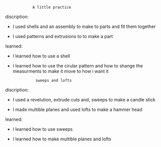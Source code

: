 				A little practice

discription:
* I used shells and an assembly to make to parts and fit them together

* I used patterns and extrusions to to make a part

learned:

* I learned how to use a shell

* I learned how to use the cirular pattern and how to shange the measurments 
  to make it move to how i want it

				sweeps and lofts
discription:
* I used a revelution, extrude cuts and, sweeps to make a candle stick

* I made multible planes and used lofts to make a hammer head 

learned: 

* I learned how to use sweeps

* I learned how to make multible planes and lofts
